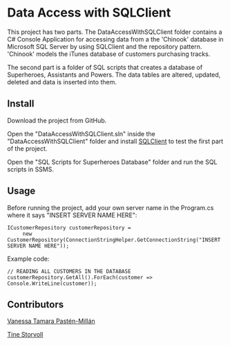 # Data Access with SQLClient

This project has two parts. The DataAccessWithSQLClient folder contains a C# Console Application for accessing data from a the 'Chinook' database in Microsoft SQL Server by using SQLClient and the repository pattern. 
'Chinook' models the iTunes database of customers purchasing tracks.

The second part is a folder of SQL scripts that creates a database of Superheroes, Assistants and Powers. The data tables are altered, updated, deleted and data is inserted into them.

## Install

Download the project from GitHub.

Open the "DataAccessWithSQLClient.sln" inside the "DataAccessWithSQLClient" folder and install [SQLClient](https://www.nuget.org/packages/Microsoft.Data.SqlClient) to test the first part of the project.

Open the "SQL Scripts for Superheroes Database" folder and run the SQL scripts in SSMS.

## Usage

Before running the project, add your own server name in the Program.cs where it says "INSERT SERVER NAME HERE":

```
ICustomerRepository customerRepository = 
     new CustomerRepository(ConnectionStringHelper.GetConnectionString("INSERT SERVER NAME HERE"));
```

Example code:

```
// READING ALL CUSTOMERS IN THE DATABASE
customerRepository.GetAll().ForEach(customer => Console.WriteLine(customer));
```

## Contributors

[Vanessa Tamara Pastén-Millán](https://github.com/Vanessatpm/)

[Tine Storvoll](https://github.com/TLS97/)
